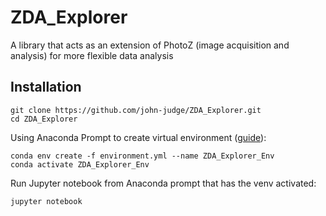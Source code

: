 # ZDA_Explorer
A library that acts as an extension of PhotoZ (image acquisition and analysis) for more flexible data analysis

## Installation

```
git clone https://github.com/john-judge/ZDA_Explorer.git
cd ZDA_Explorer
```

Using Anaconda Prompt to create virtual environment ([guide](https://conda.io/projects/conda/en/latest/user-guide/tasks/manage-environments.html#activating-an-environment)):
```
conda env create -f environment.yml --name ZDA_Explorer_Env
conda activate ZDA_Explorer_Env
```

Run Jupyter notebook from Anaconda prompt that has the venv activated:

```
jupyter notebook
```
